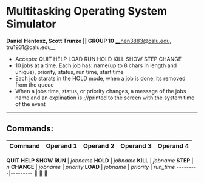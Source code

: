# Multitasking Operating System Simulator


**Daniel Hentosz, Scott Trunzo || GROUP 10**
__hen3883@calu.edu, tru1931@calu.edu__

  * Accepts: QUIT HELP LOAD RUN HOLD KILL SHOW STEP CHANGE
  * 10 jobs at a time. Each job has: name(up to 8 chars in length and unique), priority, status, run time, start time
  * Each job starats in the HOLD mode, when a job is done, its removed from the queue
  * When a jobs time, status, or priority changes, a message of the jobs name and an explination is ;//printed to the screen with the system time of the event
____________________________________________________________
## Commands:
Command | Operand 1 | Operand 2 | Operand 3 | Operand 4
--------|-----------|-----------|-----------|----------
 __QUIT__
 __HELP__
 __SHOW__
**RUN** | *jobname*
**HOLD** | *jobname*
**KILL** | *jobname*
**STEP** | _n_
**CHANGE** | _jobname_ | _priority_
**LOAD** | _jobname_ | _priority_ | _run_time_
---------|---------
:shit: :shit: :shit:
